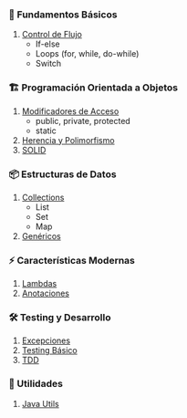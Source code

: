 ### 🔰 Fundamentos Básicos
1. [Control de Flujo](basics/control-flow.md)
   - If-else
   - Loops (for, while, do-while)
   - Switch

### 🏗 Programación Orientada a Objetos
1. [Modificadores de Acceso](oop/access-modifiers.md)
   - public, private, protected
   - static
2. [Herencia y Polimorfismo](oop/inheritance-polymorphism.md)
3. [SOLID](oop/solid.md)

### 📦 Estructuras de Datos
1. [Collections](collections/README.md)
   - List
   - Set
   - Map
2. [Genéricos](collections/generics.md)

### ⚡ Características Modernas
1. [Lambdas](modern/lambdas.md)
2. [Anotaciones](modern/annotations.md)

### 🛠 Testing y Desarrollo
1. [Excepciones](testing/exceptions.md)
2. [Testing Básico](testing/basic-testing.md)
3. [TDD](testing/tdd.md)

### 🔧 Utilidades
1. [Java Utils](utils/java-utils.md)
